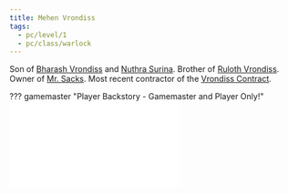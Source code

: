 ```yaml
---
title: Mehen Vrondiss
tags:
  - pc/level/1
  - pc/class/warlock
---
```


Son of [Bharash Vrondiss](../../npc/civil/wounded-coast/vrondiss-bharash.md) and [Nuthra Surina](../../npc/govern/wounded-coast/surina-nuthra.md). Brother of [Ruloth Vrondiss](../../npc/trade/wounded-coast/vrondiss-ruloth.md). Owner of [Mr. Sacks](mr-sacks.md). Most recent contractor of the [Vrondiss Contract](../../../../item/magic/vrondiss-contract.md).

??? gamemaster "Player Backstory - Gamemaster and Player Only!"
	![Mehen Vrondiss Backstory](../../../../gm/cracked-facade/player/backstory/vrondiss-mehen.md)
